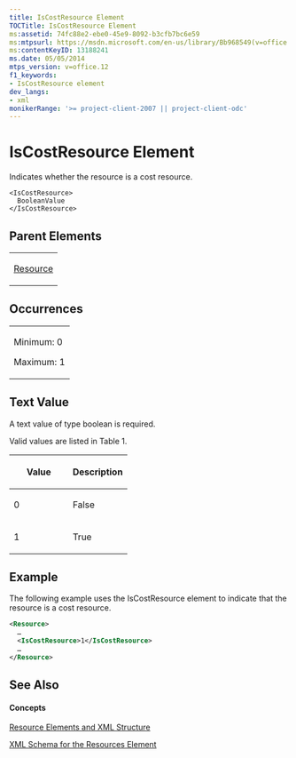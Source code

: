 ```yaml
---
title: IsCostResource Element
TOCTitle: IsCostResource Element
ms:assetid: 74fc88e2-ebe0-45e9-8092-b3cfb7bc6e59
ms:mtpsurl: https://msdn.microsoft.com/en-us/library/Bb968549(v=office.12)
ms:contentKeyID: 13188241
ms.date: 05/05/2014
mtps_version: v=office.12
f1_keywords:
- IsCostResource element
dev_langs:
- xml
monikerRange: '>= project-client-2007 || project-client-odc'
---
```


# IsCostResource Element




Indicates whether the resource is a cost resource.

    <IsCostResource>
      BooleanValue
    </IsCostResource>

## Parent Elements

<table>
<colgroup>
<col style="width: 100%" />
</colgroup>
<tbody>
<tr class="odd">
<td><p><a href="bb968715(v=office.12).md">Resource</a></p></td>
</tr>
</tbody>
</table>

## Occurrences

<table>
<colgroup>
<col style="width: 100%" />
</colgroup>
<tbody>
<tr class="odd">
<td><p>Minimum: 0</p>
<p>Maximum: 1</p></td>
</tr>
</tbody>
</table>

## Text Value

A text value of type boolean is required.

Valid values are listed in Table 1.

<table>
<colgroup>
<col style="width: 50%" />
<col style="width: 50%" />
</colgroup>
<thead>
<tr class="header">
<th><p>Value</p></th>
<th><p>Description</p></th>
</tr>
</thead>
<tbody>
<tr class="odd">
<td><p>0</p></td>
<td><p>False</p></td>
</tr>
<tr class="even">
<td><p>1</p></td>
<td><p>True</p></td>
</tr>
</tbody>
</table>

## Example

The following example uses the IsCostResource element to indicate that the resource is a cost resource.

``` xml
<Resource>
  …
  <IsCostResource>1</IsCostResource>
  …
</Resource>
```

## See Also

#### Concepts

[Resource Elements and XML Structure](bb968445\(v=office.12\).md)

[XML Schema for the Resources Element](bb968511\(v=office.12\).md)

